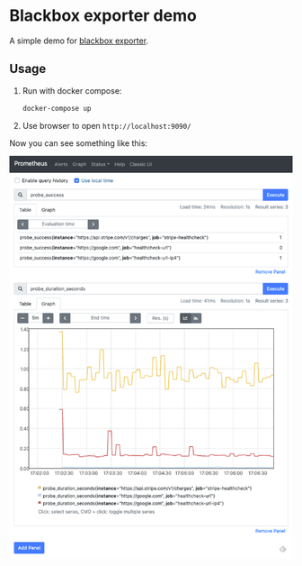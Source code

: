 # Blackbox exporter demo

A simple demo for [blackbox exporter](https://github.com/prometheus/blackbox_exporter).

## Usage


1. Run with docker compose:

   ```bash
   docker-compose up
   ```

2. Use browser to open `http://localhost:9090/`

Now you can see something like this:

![Screenshot of blackbox exporter](blackbox-exporter-screenshot.png)